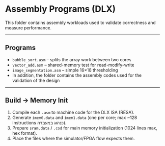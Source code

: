 # **Assembly Programs (DLX)**

This folder contains assembly workloads used to validate correctness and measure performance.

--- 

## Programs
- `bubble_sort.asm` – splits the array work between two cores
- `vector_add.asm` – shared-memory test for read-modify-write
- `image_segmentation.asm` – simple 16×16 thresholding
- In addition, the  folder contains the assembly codes used for the validation of the design

---

## Build → Memory Init
1. Compile each `.asm` to machine code for the DLX ISA (RESA).
2. Generate `imem0.data` and `imem1.data` (one per core; max ~128 instructions כנהוג במעבדה).
3. Prepare `sram.data` / `.cod` for main memory initialization (1024 lines max, hex format).
4. Place the files where the simulator/FPGA flow expects them.

